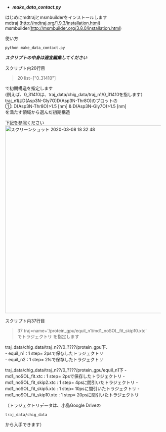 - ***make_data_contact.py***

はじめにmdtrajとmsmbuilderをインストールします   
mdtraj (http://mdtraj.org/1.9.3/installation.html)   
msmbuilder(http://msmbuilder.org/3.8.0/installation.html)   

使い方
```
python make_data_contact.py
```

***スクリプトの中身は適宜編集してください***

スクリプト内20行目   

> 20 list=["0_31410"]

で初期構造を指定します   
(例えば、0_31410は、traj_data/chig_data/traj_n1/0_31410を指します）      
traj_n1はD(Asp3N-Gly7O)D(Asp3N-Thr8O)のプロットの   
①: D(Asp3N-Thr8O)>1.5 [nm] & D(Asp3N-Gly7O)>1.5 [nm]    
を満たす領域から選んだ初期構造   

下記を参照ください      
<img width="606" alt="スクリーンショット 2020-03-08 18 32 48" src="https://user-images.githubusercontent.com/39581094/76160344-b177c480-616c-11ea-9054-ddb7e2d7f53f.png">

スクリプト内37行目

> 37     traj=name+'/protein_gpu/equil_n1/md1_noSOL_fit_skip10.xtc'   
でトラジェクトリ を指定します   

traj_data/chig_data/traj_n??/0_????/protein_gpu下、   
    - equil_n1 : 1 step= 2psで保存したトラジェクトリ    
    - equil_n2 : 1 step= 2fsで保存したトラジェクトリ   

traj_data/chig_data/traj_n??/0_????/protein_gpu/equil_n1下
    - md1_noSOL_fit.xtc             : 1 step= 2psで保存したトラジェクトリ 
    - md1_noSOL_fit_skip2.xtc       : 1 step= 4psに間引いたトラジェクトリ 
    - md1_noSOL_fit_skip5.xtc       : 1 step= 10psに間引いたトラジェクトリ 
    - md1_noSOL_fit_skip10.xtc      : 1 step= 20psに間引いたトラジェクトリ

（トラジェクトリデータは、小島Google Driveの
```
traj_data/chig_data
```
から入手できます）      

